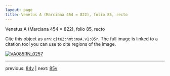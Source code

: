 ```yaml
---
layout: page
title: Venetus A (Marciana 454 = 822), folio 85, recto
---
```


Venetus A (Marciana 454 = 822), folio 85, recto

Cite this object as `urn:cite2:hmt:msA.v1:85r`.  The full image is linked to a citation tool you can use to cite regions of the image.

[![VA085RN_0257](http://www.homermultitext.org/iipsrv?IIIF=/project/homer/pyramidal/deepzoom/hmt/vaimg/2017a/VA085RN_0257.tif/full/800,/0/default.jpg)](http://www.homermultitext.org/ict2/?urn=urn:cite2:hmt:vaimg.2017a:VA085RN_0257) 

---

previous:  [84v](../84v/) | next: [85v](../85v/)